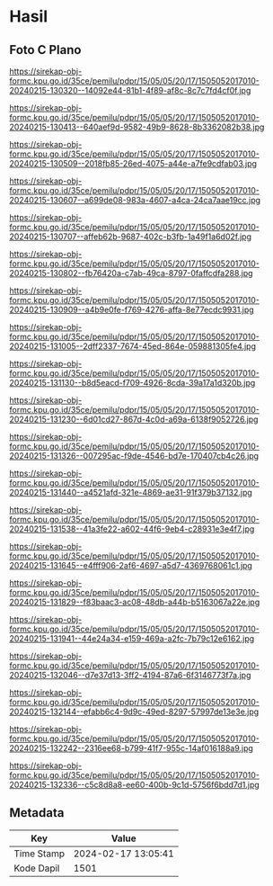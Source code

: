 # Hasil

## Foto C Plano

https://sirekap-obj-formc.kpu.go.id/35ce/pemilu/pdpr/15/05/05/20/17/1505052017010-20240215-130320--14092e44-81b1-4f89-af8c-8c7c7fd4cf0f.jpg

https://sirekap-obj-formc.kpu.go.id/35ce/pemilu/pdpr/15/05/05/20/17/1505052017010-20240215-130413--640aef9d-9582-49b9-8628-8b3362082b38.jpg

https://sirekap-obj-formc.kpu.go.id/35ce/pemilu/pdpr/15/05/05/20/17/1505052017010-20240215-130509--2018fb85-26ed-4075-a44e-a7fe9cdfab03.jpg

https://sirekap-obj-formc.kpu.go.id/35ce/pemilu/pdpr/15/05/05/20/17/1505052017010-20240215-130607--a699de08-983a-4607-a4ca-24ca7aae19cc.jpg

https://sirekap-obj-formc.kpu.go.id/35ce/pemilu/pdpr/15/05/05/20/17/1505052017010-20240215-130707--affeb62b-9687-402c-b3fb-1a49f1a6d02f.jpg

https://sirekap-obj-formc.kpu.go.id/35ce/pemilu/pdpr/15/05/05/20/17/1505052017010-20240215-130802--fb76420a-c7ab-49ca-8797-0faffcdfa288.jpg

https://sirekap-obj-formc.kpu.go.id/35ce/pemilu/pdpr/15/05/05/20/17/1505052017010-20240215-130909--a4b9e0fe-f769-4276-affa-8e77ecdc9931.jpg

https://sirekap-obj-formc.kpu.go.id/35ce/pemilu/pdpr/15/05/05/20/17/1505052017010-20240215-131005--2dff2337-7674-45ed-864e-059881305fe4.jpg

https://sirekap-obj-formc.kpu.go.id/35ce/pemilu/pdpr/15/05/05/20/17/1505052017010-20240215-131130--b8d5eacd-f709-4926-8cda-39a17a1d320b.jpg

https://sirekap-obj-formc.kpu.go.id/35ce/pemilu/pdpr/15/05/05/20/17/1505052017010-20240215-131230--6d01cd27-867d-4c0d-a69a-6138f9052726.jpg

https://sirekap-obj-formc.kpu.go.id/35ce/pemilu/pdpr/15/05/05/20/17/1505052017010-20240215-131326--007295ac-f9de-4546-bd7e-170407cb4c26.jpg

https://sirekap-obj-formc.kpu.go.id/35ce/pemilu/pdpr/15/05/05/20/17/1505052017010-20240215-131440--a4521afd-321e-4869-ae31-91f379b37132.jpg

https://sirekap-obj-formc.kpu.go.id/35ce/pemilu/pdpr/15/05/05/20/17/1505052017010-20240215-131538--41a3fe22-a602-44f6-9eb4-c28931e3e4f7.jpg

https://sirekap-obj-formc.kpu.go.id/35ce/pemilu/pdpr/15/05/05/20/17/1505052017010-20240215-131645--e4fff906-2af6-4697-a5d7-4369768061c1.jpg

https://sirekap-obj-formc.kpu.go.id/35ce/pemilu/pdpr/15/05/05/20/17/1505052017010-20240215-131829--f83baac3-ac08-48db-a44b-b5163067a22e.jpg

https://sirekap-obj-formc.kpu.go.id/35ce/pemilu/pdpr/15/05/05/20/17/1505052017010-20240215-131941--44e24a34-e159-469a-a2fc-7b79c12e6162.jpg

https://sirekap-obj-formc.kpu.go.id/35ce/pemilu/pdpr/15/05/05/20/17/1505052017010-20240215-132046--d7e37d13-3ff2-4194-87a6-6f3146773f7a.jpg

https://sirekap-obj-formc.kpu.go.id/35ce/pemilu/pdpr/15/05/05/20/17/1505052017010-20240215-132144--efabb6c4-9d9c-49ed-8297-57997de13e3e.jpg

https://sirekap-obj-formc.kpu.go.id/35ce/pemilu/pdpr/15/05/05/20/17/1505052017010-20240215-132242--2316ee68-b799-41f7-955c-14af016188a9.jpg

https://sirekap-obj-formc.kpu.go.id/35ce/pemilu/pdpr/15/05/05/20/17/1505052017010-20240215-132336--c5c8d8a8-ee60-400b-9c1d-5756f6bdd7d1.jpg


## Metadata

| Key        | Value               |
| ---------- | ------------------- |
| Time Stamp | 2024-02-17 13:05:41 |
| Kode Dapil | 1501                |



